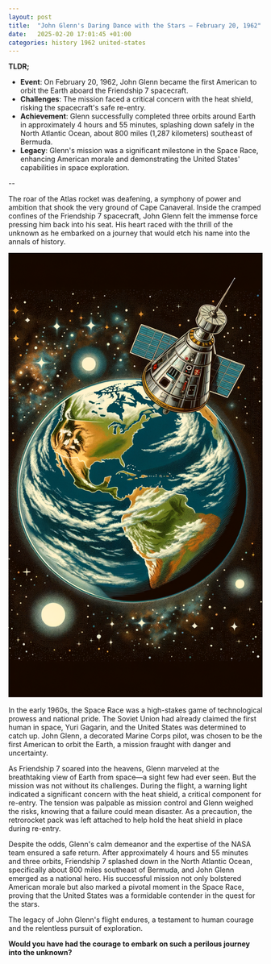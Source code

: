 ```yaml
---
layout: post
title:  "John Glenn's Daring Dance with the Stars – February 20, 1962"
date:   2025-02-20 17:01:45 +01:00
categories: history 1962 united-states
---
```

**TLDR;**
- **Event**: On February 20, 1962, John Glenn became the first American to orbit the Earth aboard the Friendship 7 spacecraft.
- **Challenges**: The mission faced a critical concern with the heat shield, risking the spacecraft's safe re-entry.
- **Achievement**: Glenn successfully completed three orbits around Earth in approximately 4 hours and 55 minutes, splashing down safely in the North Atlantic Ocean, about 800 miles (1,287 kilometers) southeast of Bermuda.
- **Legacy**: Glenn's mission was a significant milestone in the Space Race, enhancing American morale and demonstrating the United States' capabilities in space exploration.

--

The roar of the Atlas rocket was deafening, a symphony of power and ambition that shook the very ground of Cape Canaveral. Inside the cramped confines of the Friendship 7 spacecraft, John Glenn felt the immense force pressing him back into his seat. His heart raced with the thrill of the unknown as he embarked on a journey that would etch his name into the annals of history.

![Image](/assets/images/20_February_50061bd9822d67474425afa301db9f57.png)

In the early 1960s, the Space Race was a high-stakes game of technological prowess and national pride. The Soviet Union had already claimed the first human in space, Yuri Gagarin, and the United States was determined to catch up. John Glenn, a decorated Marine Corps pilot, was chosen to be the first American to orbit the Earth, a mission fraught with danger and uncertainty.

As Friendship 7 soared into the heavens, Glenn marveled at the breathtaking view of Earth from space—a sight few had ever seen. But the mission was not without its challenges. During the flight, a warning light indicated a significant concern with the heat shield, a critical component for re-entry. The tension was palpable as mission control and Glenn weighed the risks, knowing that a failure could mean disaster. As a precaution, the retrorocket pack was left attached to help hold the heat shield in place during re-entry.

Despite the odds, Glenn's calm demeanor and the expertise of the NASA team ensured a safe return. After approximately 4 hours and 55 minutes and three orbits, Friendship 7 splashed down in the North Atlantic Ocean, specifically about 800 miles southeast of Bermuda, and John Glenn emerged as a national hero. His successful mission not only bolstered American morale but also marked a pivotal moment in the Space Race, proving that the United States was a formidable contender in the quest for the stars.

The legacy of John Glenn's flight endures, a testament to human courage and the relentless pursuit of exploration.

**Would you have had the courage to embark on such a perilous journey into the unknown?**
